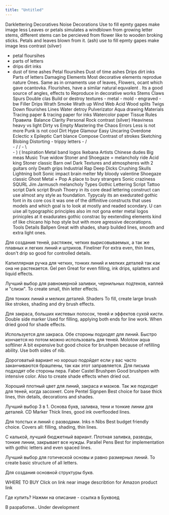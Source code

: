 ```yaml
---
title: "Untitled"
---
```

Darklettering
	Decoratives
		Noise Decorations
			Use to fill epmty gapes make image less
			Leaves or petals simulates a windblown from growing letter stems, 
different stems can be percieved from flower like to wooden broking sticks. 
Petals and leaves blown from it. (ash)
			use to fill epmty gapes make image less contrast (silver)

- petal floursihes
- parts of letters
- drips dirt inks
- dust of time ashes
			Petal floursihes
			Dust of time ashes
			Drips dirt inks
			Parts of letters
			Damaging
		Elements
			Most decorative elements reprodue nature
			Ones. Same as in ornaments use of leaves,
			Flowers, ocant which gave ocantovka.
			Flourishes, have a similar natural equvalent .
			Its a good source of angles, effects to
			Reproduce in decorative works
			Stems
				Claws
					Spurs
				Double clas
				Build or destroy
		textures
			- metal
			- mold
			- engraved
			- bw
		Filler
			Drips
			Wrath
			Smoke
			Wrath up
			Wind
			Web
				Acid
			Wood splits
				Twigs
					Down flourishes
		Lines
		Water detroy
			Pulverizator
			Aqua drawing
		Materials
			Tracing paper &
tracing paper for inks
			Watercolor paper
			Tissue
	Rules
 Правила ﻿
		Balance
		Clarity
		Personal
		Rock
		contrast (silver)
		Heaviness
			heavy vs light
			Dirty vs Empty
		Mastering the Chaos
	Errors
		Less is not more
		Punk is not cool
		Dirt
		Hype
		Glamour
		Easy
		Uncaring
		Overdone
		Eclectic x Epileptic
		Cart blance
	Compose
		Contrast of strokes
		Sketching
		Blobing
		Distorting
		- trippy letters
		- / \
			- / /
				- \ \
					- ) (
	Inspiration
		Metal band logos
		Ikebana 
		Artists
			Chinese dudes 
			Big meas 
		Music 
			True widow
				Stoner and Shoegaze =
melancholy ride 
			Acid king
				Stoner classic
			Barn owl
				Dark Textures and atmospheres 
with 2 guitars only
			Death grips
				Industrial Rap 
Deep Dicks Crushing Skulls 
			Lightning bolt
				Sonic impact brain melter
			My bloody valentine
				Shoegaze classic
			Ghost
				Metal + Pop
			A place to bury strangers
				Sonic craziness
			SQURL
				Jim Jarmusch
melancholy
	Types
		Gothic
		Lettering
		Script
			Tattoo script
			Dark script
		Brush
		Thoery
			in its core dead lettering construct can use almost any style as foundation. 
Typycaly its an exedurated gothic font in its core cos it was one of the diffinitive 
constructs that uses models and which goal is to look at mostly and readed scondary. 
U can uise all typographic principles also im not gona enter metal logos prinicples 
at it exadurates gothic constrac by eextending elements kind of like 
 chicano hip hop style but with more agressive decoratiopns.
	Tools
		Details
			Ballpen
				Great with shades,
sharp builded lines,
smooth and extra light
ones.

Для создания теней, растяжек,
четких вырисовываемых,
а так же плавных и легких 
линий и штрихов.
			Fineliner
				For extra even, thin
lines, dosn't drip so
good for controlled details.

Капиллярная ручка для четких, 
тонких линий и мелких деталей 
так как она не растекается.
			Gel pen
				Great for even filling,
ink drips, splatters
and liquid effects.

Лучший выбор для
равномерной заливки,
чернильных подтеков,
каплей и "слизи".
			To create small, thin letter effects.

Для тонких линий и мелких деталей.
		Shaders
			To fill, create large brush like strokes, shading and dry brush effects.

Для закраса, больших кистевых полосок, теней и эффектов сухой кисти.
			Double side marker
				Used for filling,
applying both ends for
line work. When dried
good for shade effects.

Используется для закраса.
Обе стороны подходят
для линий.
Быстро кончается но
потом можно 
использовать для теней.
			Molotow aqua softliner
				A bit expensive but
good choice for brushpen
because of refilling ability.
Use both sides of nib.

Дороговатый вариант
но хорошо подойдет
если у вас часто 
заканчиваются брашпены, 
так как этот заправляется.
Для письма подходят обе 
стороны пера.
			Faber Castel Brushpen
				Good brushpen with intensive color.
Also to create shade effects when dried out.

Хороший плотный цвет для линий,
закраса и мазков. Так же подходит для
теней, когда засохнет.
		Core
			Pentel Signpen
				Best choice for base
thick lines, thin details,
decorations and shades.

Лучший выбор 3 в 1.
Основа букв, заливка,
тени и тонкие линии для 
деталей.
			CD Marker
				Thick lines, good
ink overflooded lines.

Для толстых и
линий с разводами.
			Inks n Nibs
				Best budget friendly choice.
Covers all: filling, shading, thin lines.

С калькой, лучший бюджетный
вариант. Плотная заливка, 
разводы, тонкие линии, 
закрывает все нужды.
			Parallel Pens
				Best for implementation
with gothic letters and
even spaced lines.

Лучший выбор для
готической основы и 
равно размерных линий.
			To create basic structure of all letters.

Для создания основной структуры букв.

WHERE TO BUY
 Click on link near image describtion for Amazon product link

Где купить? 
Нажми на описание - ссылка в Буквоед

В разработке..
Under development
